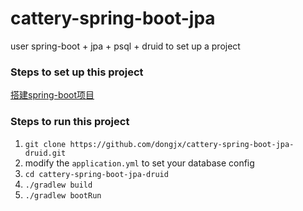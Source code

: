 # cattery-spring-boot-jpa
user spring-boot + jpa + psql + druid to set up a project    

### Steps to set up this project
[搭建spring-boot项目](https://dongjx.github.io/2018/05/20/%E6%90%AD%E5%BB%BA-spring-boot-%E9%A1%B9%E7%9B%AE/)  

### Steps to run this project
1. `git clone https://github.com/dongjx/cattery-spring-boot-jpa-druid.git`
2. modify the `application.yml` to set your database config
2. `cd cattery-spring-boot-jpa-druid`
3. `./gradlew build`
4. `./gradlew bootRun`
